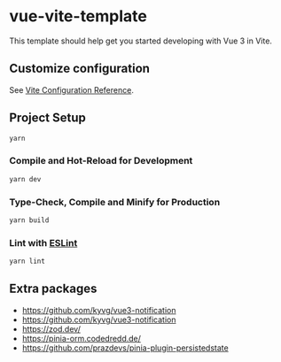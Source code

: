 # vue-vite-template

This template should help get you started developing with Vue 3 in Vite.

## Customize configuration

See [Vite Configuration Reference](https://vitejs.dev/config/).

## Project Setup

```sh
yarn
```

### Compile and Hot-Reload for Development

```sh
yarn dev
```

### Type-Check, Compile and Minify for Production

```sh
yarn build
```

### Lint with [ESLint](https://eslint.org/)

```sh
yarn lint
```

## Extra packages

- https://github.com/kyvg/vue3-notification
- https://github.com/kyvg/vue3-notification
- https://zod.dev/
- https://pinia-orm.codedredd.de/
- https://github.com/prazdevs/pinia-plugin-persistedstate